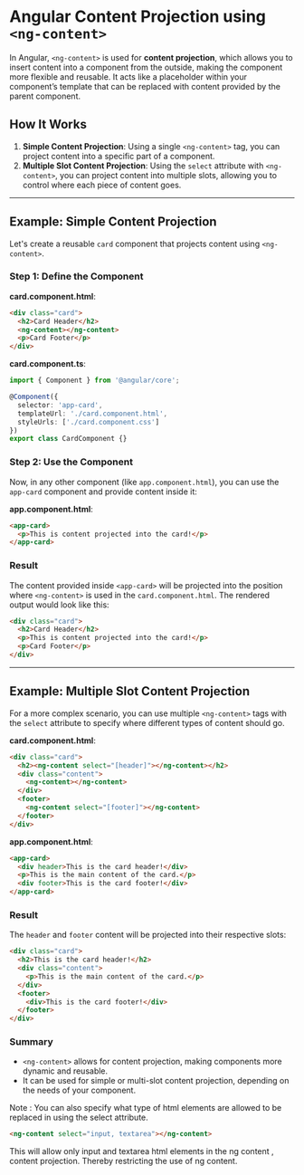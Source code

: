 
# Angular Content Projection using `<ng-content>`

In Angular, `<ng-content>` is used for **content projection**, which allows you to insert content into a component from the outside, making the component more flexible and reusable. It acts like a placeholder within your component’s template that can be replaced with content provided by the parent component.

## How It Works

1. **Simple Content Projection**: Using a single `<ng-content>` tag, you can project content into a specific part of a component.
2. **Multiple Slot Content Projection**: Using the `select` attribute with `<ng-content>`, you can project content into multiple slots, allowing you to control where each piece of content goes.

---

## Example: Simple Content Projection

Let's create a reusable `card` component that projects content using `<ng-content>`.

### Step 1: Define the Component

**card.component.html**:
```html
<div class="card">
  <h2>Card Header</h2>
  <ng-content></ng-content>
  <p>Card Footer</p>
</div>
```

**card.component.ts**:
```typescript
import { Component } from '@angular/core';

@Component({
  selector: 'app-card',
  templateUrl: './card.component.html',
  styleUrls: ['./card.component.css']
})
export class CardComponent {}
```

### Step 2: Use the Component

Now, in any other component (like `app.component.html`), you can use the `app-card` component and provide content inside it:

**app.component.html**:
```html
<app-card>
  <p>This is content projected into the card!</p>
</app-card>
```

### Result

The content provided inside `<app-card>` will be projected into the position where `<ng-content>` is used in the `card.component.html`. The rendered output would look like this:

```html
<div class="card">
  <h2>Card Header</h2>
  <p>This is content projected into the card!</p>
  <p>Card Footer</p>
</div>
```

---

## Example: Multiple Slot Content Projection

For a more complex scenario, you can use multiple `<ng-content>` tags with the `select` attribute to specify where different types of content should go.

**card.component.html**:
```html
<div class="card">
  <h2><ng-content select="[header]"></ng-content></h2>
  <div class="content">
    <ng-content></ng-content>
  </div>
  <footer>
    <ng-content select="[footer]"></ng-content>
  </footer>
</div>
```

**app.component.html**:
```html
<app-card>
  <div header>This is the card header!</div>
  <p>This is the main content of the card.</p>
  <div footer>This is the card footer!</div>
</app-card>
```

### Result

The `header` and `footer` content will be projected into their respective slots:

```html
<div class="card">
  <h2>This is the card header!</h2>
  <div class="content">
    <p>This is the main content of the card.</p>
  </div>
  <footer>
    <div>This is the card footer!</div>
  </footer>
</div>
```

### Summary

- `<ng-content>` allows for content projection, making components more dynamic and reusable.
- It can be used for simple or multi-slot content projection, depending on the needs of your component.


Note : You can also specify what type of html elements are allowed to be replaced in <ng-content> using the select attribute.
```html
<ng-content select="input, textarea"></ng-content>
```

This will allow only input and textarea html elements in the ng content , content projection. Thereby restricting the use of ng content.
